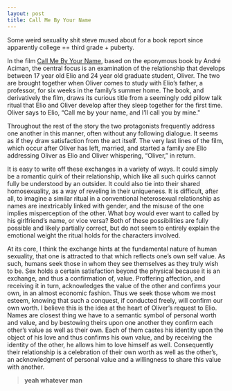 ```yaml
---
layout: post
title: Call Me By Your Name
---
```



<div class="message">
  Some weird sexuality shit steve mused about for a book report since apparently college == third grade + puberty.
</div>

In the film [Call Me By Your Name](https://en.wikipedia.org/wiki/Call_Me_by_Your_Name_(film)), based on the eponymous book by André Aciman, the central focus is an examination of the relationship that develops between 17 year old Elio and 24 year old graduate student, Oliver.  The two are brought together when Oliver comes to study with Elio’s father, a professor, for six weeks in the family’s summer home.  The book, and derivatively the film, draws its curious title from a seemingly odd pillow talk ritual that Elio and Oliver develop after they sleep together for the first time.  Oliver says to Elio, “Call me by your name, and I’ll call you by mine."

   Throughout the rest of the story the two protagonists frequently address one another in this manner, often without any following dialogue.  It seems as if they draw satisfaction from the act itself.  The very last lines of the film, which occur after Oliver has left, married, and started a family are Elio addressing Oliver as Elio and Oliver whispering, “Oliver,” in return.
    
   It is easy to write off these exchanges in a variety of ways.  It could simply be a romantic quirk of their relationship, which like all such quirks cannot fully be understood by an outsider.  It could also tie into their shared homosexuality, as a way of reveling in their uniqueness.  It is difficult, after all, to imagine a similar ritual in a conventional heterosexual relationship as names are inextricably linked with gender, and the misuse of the one implies misperception of the other.  What boy would ever want to called by his girlfriend’s name, or vice versa?  Both of these possibilities are fully possible and likely partially correct, but do not seem to entirely explain the emotional weight the ritual holds for the characters involved.
    
   At its core, I think the exchange hints at the fundamental nature of human sexuality, that  one is attracted to that which reflects one’s own self value.  As such, humans seek those in whom they see themselves as they truly wish to be.  Sex holds a certain satisfaction beyond the physical because it is an exchange, and thus a confirmation of, value.  Proffering affection, and receiving it in turn, acknowledges the value of the other and confirms your own, in an almost economic fashion.  Thus we seek those whom we most esteem, knowing that such a conquest, if conducted freely, will confirm our own worth.  I believe this is the idea at the heart of Oliver’s request to Elio.  Names are closest thing we have to a semantic symbol of personal worth and value, and by bestowing theirs upon one another they confirm each other’s value as well as their own.  Each of them castes his identity upon the object of his love and thus confirms his own value, and by receiving the identity of the other, he allows him to love himself as well.  Consequently their relationship is a celebration of their own worth as well as the other’s, an acknowledgment of personal value and a willingness to share this value with another. 

>**yeah whatever man**
